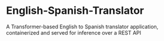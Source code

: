 # English-Spanish-Translator
A Transformer-based English to Spanish translator application, containerized and served for inference over a REST API
